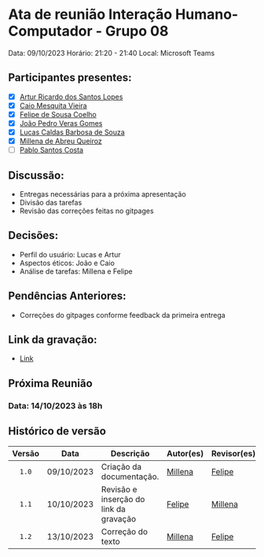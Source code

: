 # Ata de reunião Interação Humano-Computador - Grupo 08

Data: 09/10/2023
Horário: 21:20 - 21:40
Local: Microsoft Teams 

## Participantes presentes:

- [x] [Artur Ricardo dos Santos Lopes](https://github.com/algorithmorphic)
- [x] [Caio Mesquita Vieira](https://github.com/Caiomesvie)
- [x] [Felipe de Sousa Coelho](https://github.com/fsousac)
- [x] [João Pedro Veras Gomes](https://github.com/JoosPerro)
- [x] [Lucas Caldas Barbosa de Souza](https://github.com/lucascaldasb)
- [x] [Millena de Abreu Queiroz](https://github.com/millenaqueiroz)
- [ ] [Pablo Santos Costa](github.com/pabloheika)

## Discussão:
- Entregas necessárias para a próxima apresentação
- Divisão das tarefas
- Revisão das correções feitas no gitpages

## Decisões:
- Perfil do usuário: Lucas e Artur 
- Aspectos éticos: João e Caio
- Análise de tarefas: Millena e Felipe

## Pendências Anteriores:
- Correções do gitpages conforme feedback da primeira entrega

## Link da gravação:
- [Link](https://youtu.be/i5T3_HHp01Q)

## Próxima Reunião 
### Data: 14/10/2023 às 18h

## Histórico de versão

| Versão   | Data           | Descrição                                                                | Autor(es)                                        | Revisor(es)                                      |
| :------: | :------------: | ------------------------------------------------------------------------ | ------------------------------------------------ | ------------------------------------------------ |
| `1.0`    | 09/10/2023     | Criação da documentação.                                                 | [Millena](https://github.com/millenaqueiroz)     | [Felipe](https://github.com/fsousac)             |
| `1.1`    | 10/10/2023     | Revisão e inserção do link da gravação                                   | [Felipe](https://github.com/fsousac)             | [Millena](https://github.com/millenaqueiroz)     |
| `1.2`    | 13/10/2023     | Correção do texto                                   | [Millena](https://github.com/millenaqueiroz)             |  [Felipe](https://github.com/fsousac)   |

                                          
